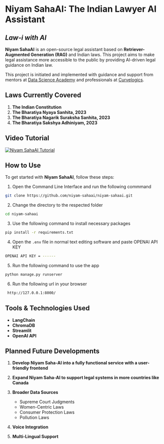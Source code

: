 # Niyam SahaAI: The Indian Lawyer AI Assistant
## *Law-i with AI*

**Niyam SahaAI** is an open-source legal assistant based on **Retriever-Augmented Generation (RAG)** and Indian laws. This project aims to make legal assistance more accessible to the public by providing AI-driven legal guidance on Indian law.

This project is initiated and implemented with guidance and support from mentors at [Data Science Academy](https://datascience.one/) and professionals at [Curvelogics](https://www.curvelogics.com/).

## Laws Currently Covered

1. **The Indian Constitution**
2. **The Bharatiya Nyaya Sanhita, 2023**
3. **The Bharatiya Nagarik Suraksha Sanhita, 2023**
4. **The Bharatiya Sakshya Adhiniyam, 2023**

## Video Tutorial
[![Niyam SahaAI Tutorial](https://img.youtube.com/vi/sWpLEApQtvE/0.jpg)](https://www.youtube.com/watch?v=sWpLEApQtvE "Niyam SahaAI Tutorial")

## How to Use

To get started with **Niyam SahaAI**, follow these steps:
1. Open the Command Line Interface and run the following commmand
```bash
git clone https://github.com/niyam-sahaai/niyam-sahaai.git
```
2. Change the directory to the respected folder
```bash
cd niyam-sahaai
```
3. Use the following command to install necessary packages
```bash
pip install -r requirements.txt
```
4. Open the `.env` file in normal text editing software and paste OPENAI API KEY
```bash
OPENAI API KEY = ------
``` 

5. Run the following command to use the app
```bash
python manage.py runserver
```
6. Run the following url in your browser
```bash
 http://127.0.0.1:8000/
```
## Tools & Technologies Used

- **LangChain**
- **ChromaDB**
- **Streamlit**
- **OpenAI API**

## Planned Future Developments

1. **Develop Niyam Saha-AI into a fully functional service with a user-friendly frontend**
2. **Expand Niyam Saha-AI to support legal systems in more countries like Canada**
3. **Broader Data Sources**  
   - Supreme Court Judgments  
   - Women-Centric Laws  
   - Consumer Protection Laws  
   - Pollution Laws  

4. **Voice Integration**  
5. **Multi-Lingual Support**



